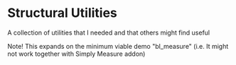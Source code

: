 # Structural Utilities
A collection of utilities that I needed and that others might find useful

Note! This expands on the minimum viable demo "bl_measure" (i.e. It might not work together with Simply Measure addon)

